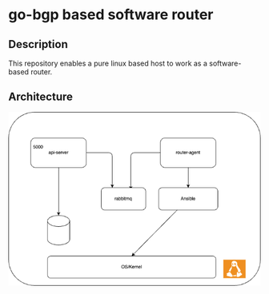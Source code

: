 # go-bgp based software router

## Description

This repository enables a pure linux based host to work as a software-based router.

## Architecture

![HLD](architecture.png)


